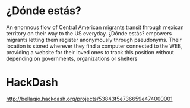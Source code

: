 ¿Dónde estás?
=====================
An enormous flow of Central American migrants transit through mexican territory on their way to the US everyday. ¿Dónde estás? empowers migrants letting them register anonymously through pseudonyms. Their location is stored wherever they find a computer connected to the WEB, providing a website for their loved ones to track this position without depending on governments, organizations or shelters

HackDash
========

http://bellagio.hackdash.org/projects/53843f5e736659e474000001
